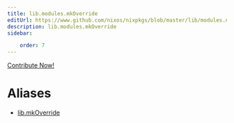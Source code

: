```yaml
---
title: lib.modules.mkOverride
editUrl: https://www.github.com/nixos/nixpkgs/blob/master/lib/modules.nix#L1026C16
description: lib.modules.mkOverride
sidebar:

    order: 7
---
```


<a href="https://www.github.com/nixos/nixpkgs/blob/master/lib/modules.nix#L1026C16">Contribute Now!</a>


# Aliases

- [lib.mkOverride](/nix-doc-comments/reference/lib/lib-mkOverride)


